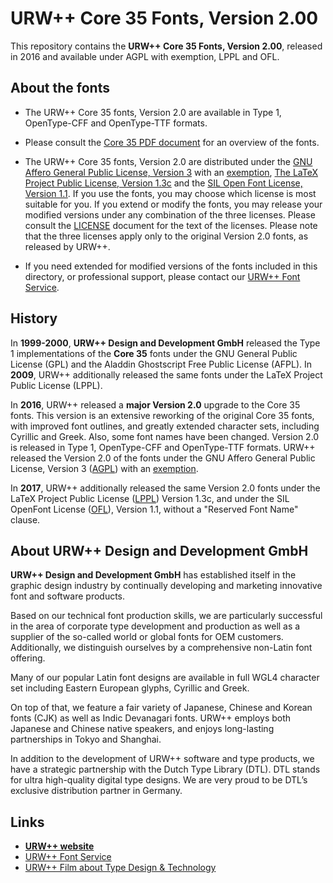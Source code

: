 # URW++ Core 35 Fonts, Version 2.00

This repository contains the **URW++ Core 35 Fonts, Version 2.00**, released in 2016 and available under AGPL with exemption, LPPL and OFL. 

## About the fonts

* The URW++ Core 35 fonts, Version 2.0 are available in Type 1, OpenType-CFF and OpenType-TTF formats. 

* Please consult the [Core 35 PDF document](./Core_35.pdf) for an overview of the fonts. 

* The URW++ Core 35 fonts, Version 2.0 are distributed under the [GNU Affero General Public License, Version 3](./COPYING) with an [exemption](./LICENSE), [The LaTeX Project Public License, Version 1.3c](./LICENSE.LPPL) and the [SIL Open Font License, Version 1.1](./LICENSE.OFL). If you use the fonts, you may choose which license is most suitable for you. If you extend or modify the fonts, you may release your modified versions under any combination of the three licenses. Please consult the [LICENSE](./LICENSE.md) document for the text of the licenses. Please note that the three licenses apply only to the original Version 2.0 fonts, as released by URW++. 

* If you need extended for modified versions of the fonts included in this directory, or professional support, please contact our [URW++ Font Service](https://www.urwpp.de/en/font-service/). 

## History

In **1999-2000**, **URW++ Design and Development GmbH** released the Type 1 implementations of the **Core 35** fonts under the GNU General Public License (GPL) and the Aladdin Ghostscript Free Public License (AFPL). In **2009**, URW++ additionally released the same fonts under the LaTeX Project Public License (LPPL).

In **2016**, URW++ released a **major Version 2.0** upgrade to the Core 35 fonts. This version is an extensive reworking of the original Core 35 fonts, with improved font outlines, and greatly extended character sets, including Cyrillic and Greek. Also, some font names have been changed. Version 2.0 is released in Type 1, OpenType-CFF and OpenType-TTF formats. URW++ released the Version 2.0 of the fonts under the GNU Affero General Public License, Version 3 ([AGPL](./COPYING)) with an [exemption](./LICENSE). 

In **2017**, URW++ additionally released the same Version 2.0 fonts under the LaTeX Project Public License ([LPPL](./LICENSE.LPPL)) Version 1.3c, and under the SIL OpenFont License ([OFL](./LICENSE.OFL)), Version 1.1, without a "Reserved Font Name" clause. 

## About URW++ Design and Development GmbH

**URW++ Design and Development GmbH** has established itself in the graphic design industry by continually developing and marketing innovative font and software products.

Based on our technical font production skills, we are particularly successful in the area of corporate type development and production as well as a supplier of the so-called world or global fonts for OEM customers. Additionally, we distinguish ourselves by a comprehensive non-Latin font offering.

Many of our popular Latin font designs are available in full WGL4 character set including Eastern European glyphs, Cyrillic and Greek.

On top of that, we feature a fair variety of Japanese, Chinese and Korean fonts (CJK) as well as Indic Devanagari fonts. URW++ employs both Japanese and Chinese native speakers, and enjoys long-lasting partnerships in Tokyo and Shanghai.

In addition to the development of URW++ software and type products, we have a strategic partnership with the Dutch Type Library (DTL). DTL stands for ultra high-quality digital type designs. We are very proud to be DTL’s exclusive distribution partner in Germany.

## Links

* [**URW++ website**](https://www.urwpp.de/en/)
* [URW++ Font Service](https://www.urwpp.de/en/font-service/)
* [URW++ Film about Type Design & Technology](https://youtu.be/Sadx3J7ybXw)

